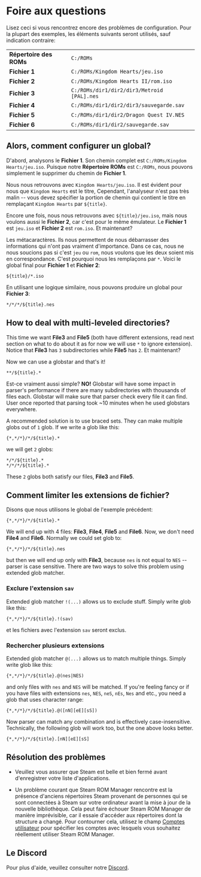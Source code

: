 # Foire aux questions

Lisez ceci si vous rencontrez encore des problèmes de configuration. Pour la plupart des exemples, les éléments suivants seront utilisés, sauf indication contraire:

|                         |                                            |
| ----------------------- | ------------------------------------------ |
| **Répertoire des ROMs** | `C:/ROMs`                                  |
| **Fichier 1**           | `C:/ROMs/Kingdom Hearts/jeu.iso`           |
| **Fichier 2**           | `C:/ROMs/Kingdom Hearts II/rom.iso`        |
| **Fichier 3**           | `C:/ROMs/dir1/dir2/dir3/Metroid [PAL].nes` |
| **Fichier 4**           | `C:/ROMs/dir1/dir2/dir3/sauvegarde.sav`    |
| **Fichier 5**           | `C:/ROMs/dir1/dir2/Dragon Quest IV.NES`    |
| **Fichier 6**           | `C:/ROMs/dir1/dir2/sauvegarde.sav`         |

## Alors, comment configurer un global?

D'abord, analysons le **Fichier 1**. Son chemin complet est `C:/ROMs/Kingdom Hearts/jeu.iso`. Puisque notre **Répertoire ROMs** est `C:/ROMs`, nous pouvons simplement le supprimer du chemin de **Fichier 1**.

Nous nous retrouvons avec `Kingdom Hearts/jeu.iso`. Il est évident pour nous que `Kingdom Hearts` est le titre, Cependant, l'analyseur n'est pas très malin -- vous devez spécifier la portion de chemin qui contient le titre en remplaçant `Kingdom Hearts` par `${title}`.

Encore une fois, nous nous retrouvons avec `${title}/jeu.iso`, mais nous voulons aussi le **Fichier 2**, car c'est pour le même émulateur. Le **Fichier 1** est `jeu.iso` et **Fichier 2** est `rom.iso`. Et maintenant?

Les métacaractères. Ils nous permettent de nous débarrasser des informations qui n'ont pas vraiment d'importance. Dans ce cas, nous ne nous soucions pas si c'est `jeu` ou `rom`, nous voulons que les deux soient mis en correspondance. C'est pourquoi nous les remplaçons par `*`. Voici le global final pour **Fichier 1** et **Fichier 2**:

```
${title}/*.iso
```

En utilisant une logique similaire, nous pouvons produire un global pour **Fichier 3**:

```
*/*/*/${title}.nes
```

## How to deal with multi-leveled directories?

This time we want **File3** and **File5** (both have different extensions, read next section on what to do about it as for now we will use `*` to ignore extension). Notice that **File3** has `3` subdirectories while  **File5** has `2`. Et maintenant?

Now we can use a globstar and that's it!
```
**/${title}.*
```
Est-ce vraiment aussi simple? **NO!** Globstar will have some impact in parser's performance if there are many subdirectories with thousands of files each. Globstar will make sure that parser check every file it can find. User once reported that parsing took ~10 minutes when he used globstars everywhere.

A recommended solution is to use braced sets. They can make multiple globs out of `1` glob. If we write a glob like this:

```
{*,*/*}/*/${title}.*
```

we will get `2` globs:

```
*/*/${title}.*
*/*/*/${title}.*
```

These `2` globs both satisfy our files, **File3** and **File5**.

## Comment limiter les extensions de fichier?

Disons que nous utilisons le global de l'exemple précédent:

```
{*,*/*}/*/${title}.*
```

We will end up with 4 files: **File3**, **File4**, **File5** and **File6**. Now, we don't need **File4** and **File6**. Normally we could set glob to:

```
{*,*/*}/*/${title}.nes
```

but then we will end up only with **File3**, because `nes` is not equal to `NES` -- parser is case sensitive. There are two ways to solve this problem using extended glob matcher.

### Exclure l'extension `sav`

Extended glob matcher `!(...)` allows us to exclude stuff. Simply write glob like this:

```
{*,*/*}/*/${title}.!(sav)
```

et les fichiers avec l'extension `sav` seront exclus.

### Rechercher plusieurs extensions

Extended glob matcher `@(...)` allows us to match multiple things. Simply write glob like this:

```
{*,*/*}/*/${title}.@(nes|NES)
```

and only files with `nes` and `NES` will be matched. If you're feeling fancy or if you have files with extensions `nes`, `NES`, `neS`, `nEs`, `Nes` and etc., you need a glob that uses character range:

```
{*,*/*}/*/${title}.@([nN][eE][sS])
```

Now parser can match any combination and is effectively case-insensitive. Technically, the following glob will work too, but the one above looks better.

```
{*,*/*}/*/${title}.[nN][eE][sS]
```

## Résolution des problèmes
* Veuillez vous assurer que Steam est belle et bien fermé avant d'enregistrer votre liste d'applications.

* Un problème courant que Steam ROM Manager rencontre est la présence d'anciens répertoires Steam provenant de personnes qui se sont connectées à Steam sur votre ordinateur avant la mise à jour de la nouvelle bibliothèque. Cela peut faire échouer Steam ROM Manager de manière imprévisible, car il essaie d'accéder aux répertoires dont la structure a changé. Pour contourner cela, utilisez le champ [Comptes utilisateur](#user-accounts) pour spécifier les comptes avec lesquels vous souhaitez réellement utiliser Steam ROM Manager.

## Le Discord

Pour plus d'aide, veuillez consulter notre [Discord](https://discord.gg/bnSVJrz).
